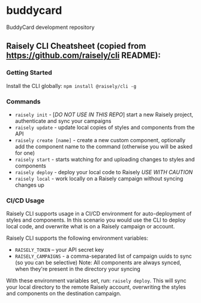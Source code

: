 # buddycard
BuddyCard development repository

## Raisely CLI Cheatsheet (copied from https://github.com/raisely/cli README):
### Getting Started
Install the CLI globally: `npm install @raisely/cli -g`

### Commands
 - `raisely init` - [_DO NOT USE IN THIS REPO_] start a new Raisely project, authenticate and sync your campaigns
 - `raisely update` - update local copies of styles and components from the API
 - `raisely create [name]` - create a new custom component, optionally add the component name to the command (otherwise you will be asked for one)
 - `raisely start` - starts watching for and uploading changes to styles and components
 - `raisely deploy` - deploy your local code to Raisely _USE WITH CAUTION_
 - `raisely local` - work locally on a Raisely campaign without syncing changes up

### CI/CD Usage
Raisely CLI supports usage in a CI/CD environment for auto-deployment of styles and components. In this scenario you would use the CLI to deploy local code, and overwrite what is on a Raisely campaign or account.

Raisely CLI supports the following environment variables:

 - `RAISELY_TOKEN` – your API secret key
 - `RAISELY_CAMPAIGNS` - a comma-separated list of campaign uuids to sync (so you can be selective)
Note: All components are always synced, when they're present in the directory your syncing

With these environment variables set, run: `raisely deploy`. This will sync your local directory to the remote Raisely account, overwriting the styles and components on the destination campaign.
